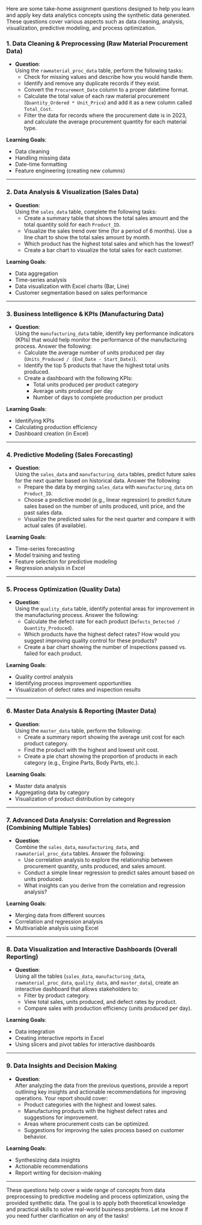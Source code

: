 Here are some take-home assignment questions designed to help you learn and apply key data analytics concepts using the synthetic data generated. These questions cover various aspects such as data cleaning, analysis, visualization, predictive modeling, and process optimization.

### **1. Data Cleaning & Preprocessing (Raw Material Procurement Data)**
   - **Question**:  
     Using the `rawmaterial_proc_data` table, perform the following tasks:
     - Check for missing values and describe how you would handle them.
     - Identify and remove any duplicate records if they exist.
     - Convert the `Procurement_Date` column to a proper datetime format.
     - Calculate the total value of each raw material procurement (`Quantity_Ordered * Unit_Price`) and add it as a new column called `Total_Cost`.
     - Filter the data for records where the procurement date is in 2023, and calculate the average procurement quantity for each material type.
     
   **Learning Goals**:
   - Data cleaning
   - Handling missing data
   - Date-time formatting
   - Feature engineering (creating new columns)

---

### **2. Data Analysis & Visualization (Sales Data)**
   - **Question**:  
     Using the `sales_data` table, complete the following tasks:
     - Create a summary table that shows the total sales amount and the total quantity sold for each `Product_ID`.
     - Visualize the sales trend over time (for a period of 6 months). Use a line chart to show the total sales amount by month.
     - Which product has the highest total sales and which has the lowest?
     - Create a bar chart to visualize the total sales for each customer.
   
   **Learning Goals**:
   - Data aggregation
   - Time-series analysis
   - Data visualization with Excel charts (Bar, Line)
   - Customer segmentation based on sales performance

---

### **3. Business Intelligence & KPIs (Manufacturing Data)**
   - **Question**:  
     Using the `manufacturing_data` table, identify key performance indicators (KPIs) that would help monitor the performance of the manufacturing process. Answer the following:
     - Calculate the average number of units produced per day (`Units_Produced / (End_Date - Start_Date)`).
     - Identify the top 5 products that have the highest total units produced.
     - Create a dashboard with the following KPIs:
       - Total units produced per product category
       - Average units produced per day
       - Number of days to complete production per product
  
   **Learning Goals**:
   - Identifying KPIs
   - Calculating production efficiency
   - Dashboard creation (in Excel)

---

### **4. Predictive Modeling (Sales Forecasting)**
   - **Question**:  
     Using the `sales_data` and `manufacturing_data` tables, predict future sales for the next quarter based on historical data. Answer the following:
     - Prepare the data by merging `sales_data` with `manufacturing_data` on `Product_ID`.
     - Choose a predictive model (e.g., linear regression) to predict future sales based on the number of units produced, unit price, and the past sales data.
     - Visualize the predicted sales for the next quarter and compare it with actual sales (if available).
     
   **Learning Goals**:
   - Time-series forecasting
   - Model training and testing
   - Feature selection for predictive modeling
   - Regression analysis in Excel

---

### **5. Process Optimization (Quality Data)**
   - **Question**:  
     Using the `quality_data` table, identify potential areas for improvement in the manufacturing process. Answer the following:
     - Calculate the defect rate for each product (`Defects_Detected / Quantity_Produced`).
     - Which products have the highest defect rates? How would you suggest improving quality control for these products?
     - Create a bar chart showing the number of inspections passed vs. failed for each product.
   
   **Learning Goals**:
   - Quality control analysis
   - Identifying process improvement opportunities
   - Visualization of defect rates and inspection results

---

### **6. Master Data Analysis & Reporting (Master Data)**
   - **Question**:  
     Using the `master_data` table, perform the following:
     - Create a summary report showing the average unit cost for each product category.
     - Find the product with the highest and lowest unit cost.
     - Create a pie chart showing the proportion of products in each category (e.g., Engine Parts, Body Parts, etc.).
   
   **Learning Goals**:
   - Master data analysis
   - Aggregating data by category
   - Visualization of product distribution by category

---

### **7. Advanced Data Analysis: Correlation and Regression (Combining Multiple Tables)**
   - **Question**:  
     Combine the `sales_data`, `manufacturing_data`, and `rawmaterial_proc_data` tables. Answer the following:
     - Use correlation analysis to explore the relationship between procurement quantity, units produced, and sales amount.
     - Conduct a simple linear regression to predict sales amount based on units produced.
     - What insights can you derive from the correlation and regression analysis?
   
   **Learning Goals**:
   - Merging data from different sources
   - Correlation and regression analysis
   - Multivariable analysis using Excel

---

### **8. Data Visualization and Interactive Dashboards (Overall Reporting)**
   - **Question**:  
     Using all the tables (`sales_data`, `manufacturing_data`, `rawmaterial_proc_data`, `quality_data`, and `master_data`), create an interactive dashboard that allows stakeholders to:
     - Filter by product category.
     - View total sales, units produced, and defect rates by product.
     - Compare sales with production efficiency (units produced per day).
   
   **Learning Goals**:
   - Data integration
   - Creating interactive reports in Excel
   - Using slicers and pivot tables for interactive dashboards

---

### **9. Data Insights and Decision Making**
   - **Question**:  
     After analyzing the data from the previous questions, provide a report outlining key insights and actionable recommendations for improving operations. Your report should cover:
     - Product categories with the highest and lowest sales.
     - Manufacturing products with the highest defect rates and suggestions for improvement.
     - Areas where procurement costs can be optimized.
     - Suggestions for improving the sales process based on customer behavior.
   
   **Learning Goals**:
   - Synthesizing data insights
   - Actionable recommendations
   - Report writing for decision-making

---

These questions help cover a wide range of concepts from data preprocessing to predictive modeling and process optimization, using the provided synthetic data. The goal is to apply both theoretical knowledge and practical skills to solve real-world business problems. Let me know if you need further clarification on any of the tasks!
